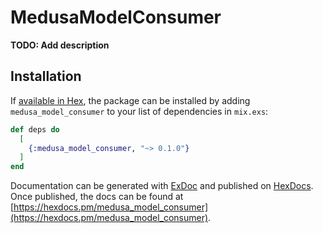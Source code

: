 # MedusaModelConsumer

**TODO: Add description**

## Installation

If [available in Hex](https://hex.pm/docs/publish), the package can be installed
by adding `medusa_model_consumer` to your list of dependencies in `mix.exs`:

```elixir
def deps do
  [
    {:medusa_model_consumer, "~> 0.1.0"}
  ]
end
```

Documentation can be generated with [ExDoc](https://github.com/elixir-lang/ex_doc)
and published on [HexDocs](https://hexdocs.pm). Once published, the docs can
be found at [https://hexdocs.pm/medusa_model_consumer](https://hexdocs.pm/medusa_model_consumer).

